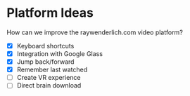 # Platform Ideas

How can we improve the raywenderlich.com video platform?

- [x] Keyboard shortcuts
- [x] Integration with Google Glass
- [x] Jump back/forward
- [x] Remember last watched
- [ ] Create VR experience
- [ ] Direct brain download

